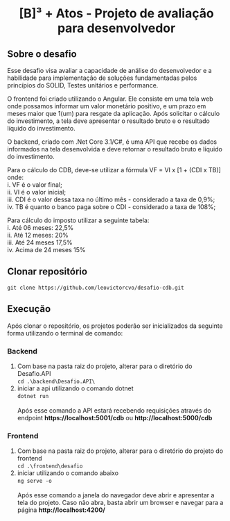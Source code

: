 <h1 align="center">
  [B]³ + Atos - Projeto de avaliação para desenvolvedor
</h1>

## Sobre o desafio
<p>
Esse desafio visa avaliar a capacidade de análise do desenvolvedor e a habilidade para implementação de soluções fundamentadas pelos princípios do SOLID, Testes unitários e performance.
</p>
<p>
O frontend foi criado utilizando o Angular. Ele consiste em uma tela web onde possamos informar um valor monetário positivo, e um prazo em meses maior que 1(um) para resgate da aplicação. Após solicitar o cálculo do investimento, a tela deve apresentar o resultado bruto e o resultado líquido do investimento. 
</p>
<p>
O backend, criado com .Net Core 3.1/C#, é uma API que recebe os dados informados na tela desenvolvida e deve retornar o resultado bruto e líquido do investimento.<br>
</p>
<p>
Para o cálculo do CDB, deve-se utilizar a fórmula VF = VI x [1 + (CDI x TB)] onde:<br>
i. VF é o valor final;<br>
ii. VI é o valor inicial;<br>
iii. CDI é o valor dessa taxa no último mês - considerado a taxa de 0,9%;<br>
iv. TB é quanto o banco paga sobre o CDI - considerado a taxa de 108%;<br>
</p>
<p>
Para cálculo do imposto utilizar a seguinte tabela:<br>
i. Até 06 meses: 22,5%<br>
ii. Até 12 meses: 20%<br>
iii. Até 24 meses 17,5%<br>
iv. Acima de 24 meses 15%<br>
</p>

## Clonar repositório
```git clone https://github.com/leovictorcvo/desafio-cdb.git```

## Execução
Após clonar o repositório, os projetos poderão ser inicializados da seguinte forma utilizando o terminal de comando:
### Backend
1. Com base na pasta raiz do projeto, alterar para o diretório do Desafio.API<br>
 ```cd .\backend\Desafio.API\```
2. iniciar a api utilizando o comando dotnet<br>
```dotnet run```<br><br>
Após esse comando a API estará recebendo requisições através do endpoint **https://localhost:5001/cdb** ou **http://localhost:5000/cdb**

### Frontend
1. Com base na pasta raiz do projeto, alterar para o diretório do projeto do frontend<br>
 ```cd .\frontend\desafio```
2. iniciar utilizando o comando abaixo<br>
```ng serve -o```<br><br>
Após esse comando a janela do navegador deve abrir e apresentar a tela do projeto. Caso não abra, basta abrir um browser e navegar para a página **http://localhost:4200/**
